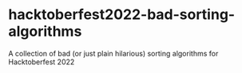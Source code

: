 # hacktoberfest2022-bad-sorting-algorithms
A collection of bad (or just plain hilarious) sorting algorithms for Hacktoberfest 2022

